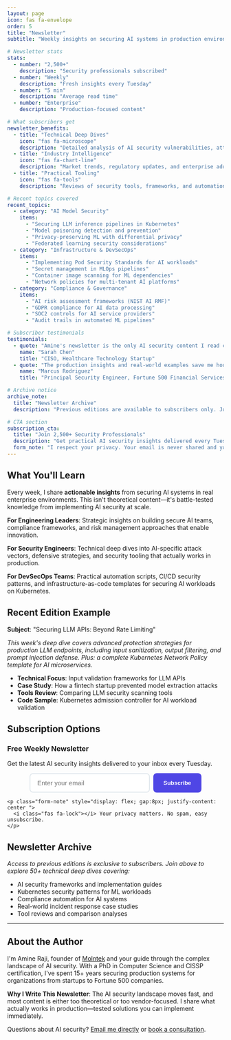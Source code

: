 ```yaml
---
layout: page
icon: fas fa-envelope
order: 5
title: "Newsletter"
subtitle: "Weekly insights on securing AI systems in production environments. Real-world solutions from the trenches of enterprise AI security."

# Newsletter stats
stats:
  - number: "2,500+"
    description: "Security professionals subscribed"
  - number: "Weekly"
    description: "Fresh insights every Tuesday"
  - number: "5 min"
    description: "Average read time"
  - number: "Enterprise"
    description: "Production-focused content"

# What subscribers get
newsletter_benefits:
  - title: "Technical Deep Dives"
    icon: "fas fa-microscope"
    description: "Detailed analysis of AI security vulnerabilities, attack vectors, and mitigation strategies with code examples and implementation guides."
  - title: "Industry Intelligence"
    icon: "fas fa-chart-line"
    description: "Market trends, regulatory updates, and enterprise adoption patterns that impact AI security strategy and budget allocation."
  - title: "Practical Tooling"
    icon: "fas fa-tools"
    description: "Reviews of security tools, frameworks, and automation scripts that actually work in production Kubernetes environments."

# Recent topics covered
recent_topics:
  - category: "AI Model Security"
    items:
      - "Securing LLM inference pipelines in Kubernetes"
      - "Model poisoning detection and prevention"
      - "Privacy-preserving ML with differential privacy"
      - "Federated learning security considerations"
  - category: "Infrastructure & DevSecOps"
    items:
      - "Implementing Pod Security Standards for AI workloads"
      - "Secret management in MLOps pipelines"
      - "Container image scanning for ML dependencies"
      - "Network policies for multi-tenant AI platforms"
  - category: "Compliance & Governance"
    items:
      - "AI risk assessment frameworks (NIST AI RMF)"
      - "GDPR compliance for AI data processing"
      - "SOC2 controls for AI service providers"
      - "Audit trails in automated ML pipelines"

# Subscriber testimonials
testimonials:
  - quote: "Amine's newsletter is the only AI security content I read cover to cover. It's technical enough to be useful but practical enough to implement immediately."
    name: "Sarah Chen"
    title: "CISO, Healthcare Technology Startup"
  - quote: "The production insights and real-world examples save me hours of research every week. Essential reading for anyone securing AI at scale."
    name: "Marcus Rodriguez"
    title: "Principal Security Engineer, Fortune 500 Financial Services"

# Archive notice
archive_note:
  title: "Newsletter Archive"
  description: "Previous editions are available to subscribers only. Join to access our complete archive of 50+ technical deep dives."

# CTA section
subscription_cta:
  title: "Join 2,500+ Security Professionals"
  description: "Get practical AI security insights delivered every Tuesday. No spam, unsubscribe anytime."
  form_note: "I respect your privacy. Your email is never shared and you can unsubscribe with one click."
---
```


## What You'll Learn

Every week, I share **actionable insights** from securing AI systems in real enterprise environments. This isn't theoretical content—it's battle-tested knowledge from implementing AI security at scale.

**For Engineering Leaders**: Strategic insights on building secure AI teams, compliance frameworks, and risk management approaches that enable innovation.

**For Security Engineers**: Technical deep dives into AI-specific attack vectors, defensive strategies, and security tooling that actually works in production.

**For DevSecOps Teams**: Practical automation scripts, CI/CD security patterns, and infrastructure-as-code templates for securing AI workloads on Kubernetes.

## Recent Edition Example

**Subject**: "Securing LLM APIs: Beyond Rate Limiting"

_This week's deep dive covers advanced protection strategies for production LLM endpoints, including input sanitization, output filtering, and prompt injection defense. Plus: a complete Kubernetes Network Policy template for AI microservices._

- **Technical Focus**: Input validation frameworks for LLM APIs
- **Case Study**: How a fintech startup prevented model extraction attacks
- **Tools Review**: Comparing LLM security scanning tools
- **Code Sample**: Kubernetes admission controller for AI workload validation

## Subscription Options

<div class="newsletter-signup">
  <div class="signup-form">
    <h3>Free Weekly Newsletter</h3>
    <p>Get the latest AI security insights delivered to your inbox every Tuesday.</p>

   <form action="https://app.kit.com/forms/8229727/subscriptions"
         id="newsletter-form"
         onsubmit="trackNewsletterSignup(); return true;"
         target="_blank"
         method="post"
      style="display: flex; gap: 8px; justify-content: center; flex-wrap: wrap; max-width: 400px; margin: 0 auto;">
        <input type="email" name="email_address" placeholder="Enter your email" required style="flex: 1; min-width: 250px; padding: 12px 16px; border: 2px solid #e1e8ed; border-radius: 8px; font-size: 15px; outline: none; transition: border-color 0.3s;">
        <button type="submit" style="background: #4f46e5; color: white; padding: 12px 24px; border: none; border-radius: 8px; font-weight: 600; cursor: pointer; min-width: 100px; transition: background 0.3s;">
          Subscribe
        </button>
   </form>

    <p class="form-note" style="display: flex; gap:8px; justify-content: center ">
      <i class="fas fa-lock"></i> Your privacy matters. No spam, easy unsubscribe.
    </p>

  </div>
</div>

## Newsletter Archive

_Access to previous editions is exclusive to subscribers. Join above to explore 50+ technical deep dives covering:_

- AI security frameworks and implementation guides
- Kubernetes security patterns for ML workloads
- Compliance automation for AI systems
- Real-world incident response case studies
- Tool reviews and comparison analyses

---

## About the Author

I'm Amine Raji, founder of [Molntek](https://molntek.com) and your guide through the complex landscape of AI security. With a PhD in Computer Science and CISSP certification, I've spent 15+ years securing production systems for organizations from startups to Fortune 500 companies.

**Why I Write This Newsletter**: The AI security landscape moves fast, and most content is either too theoretical or too vendor-focused. I share what actually works in production—tested solutions you can implement immediately.

Questions about AI security? [Email me directly](mailto:amine@molntek.com) or [book a consultation](/consultation).
